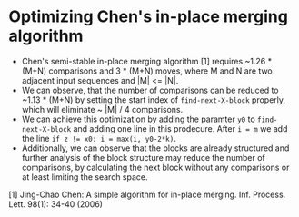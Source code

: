 # Optimizing Chen's in-place merging algorithm

- Chen's semi-stable in-place merging algorithm [1] requires ~1.26 * (M+N) comparisons and 3 * (M+N) moves, where M and N are two adjacent input sequences and |M| <= |N|.
- We can observe, that the number of comparisons can be reduced to ~1.13 * (M+N) by setting the start index of `find-next-X-block` properly, which will eliminate ~ |M| / 4 comparisons.
- We can achieve this optimization by adding the paramter `y0` to `find-next-X-block` and adding one line in this prodecure. After `i = m` we add the line `if z != x0: i = max(i, y0-2*k)`.
- Additionally, we can observe that the blocks are already structured and further analysis of the block structure may reduce the number of comparisons, by calculating the next block without any comparisons or at least limiting the search space.

[1] Jing-Chao Chen: A simple algorithm for in-place merging. Inf. Process. Lett. 98(1): 34-40 (2006)

